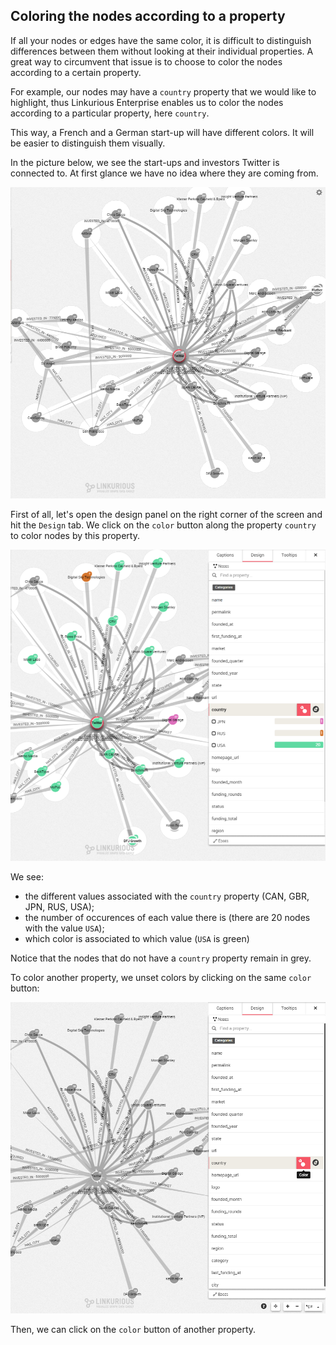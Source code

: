 ## Coloring the nodes according to a property

If all your nodes or edges have the same color, it is difficult to distinguish differences between them without looking at their individual properties. A great way to circumvent that issue is to choose to color the nodes according to a certain property.

For example, our nodes may have a ```country``` property that we would like to highlight, thus Linkurious Enterprise enables us to color the nodes according to a particular property, here ```country```.

This way, a French and a German start-up will have different colors. It will be easier to distinguish them visually.

In the picture below, we see the start-ups and investors Twitter is connected to. At first glance we have no idea where they are coming from.

![](SinColor.png)

First of all, let's open the design panel on the right corner of the screen and hit the ```Design``` tab. We click on the ```color``` button along the property ```country``` to color nodes by this property.

![](Colors.png)

We see:
* the different values associated with the ```country``` property (CAN, GBR, JPN, RUS, USA);
* the number of occurences of each value there is (there are 20 nodes with the value ```USA```);
* which color is associated to which value (```USA``` is green)

Notice that the nodes that do not have a ```country``` property remain in grey.

To color another property, we unset colors by clicking on the same ```color``` button:

![](Unset.png)

Then, we can click on the ```color``` button of another property.
